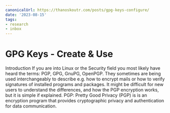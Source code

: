 ```yaml
---
canonicalUrl: https://thanoskoutr.com/posts/gpg-keys-configure/
date: '2023-08-15'
tags:
- research
- inbox
---
```


# GPG Keys - Create & Use

Introduction If you are into Linux or the Security field you most likely have heard the terms: PGP, GPG, GnuPG, OpenPGP. They sometimes are being used interchangeably to describe e.g. how to encrypt mails or how to verify signatures of installed programs and packages. It might be difficult for new users to understand the differences, and how the PGP encryption works, but it is simple if explained.
 PGP: Pretty Good Privacy (PGP) is is an encryption program that provides cryptographic privacy and authentication for data communication.